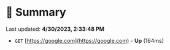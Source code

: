 # 📖 Summary
Last updated: **4/30/2023, 2:33:48 PM**

- `GET` [https://google.com](https://google.com) - **Up** (164ms)
